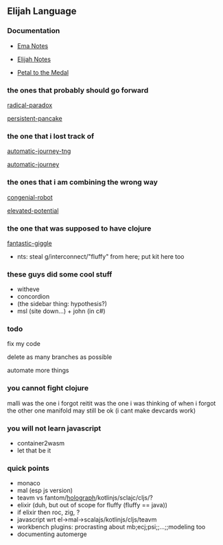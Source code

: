 ## Elijah Language

### Documentation

* [Ema Notes](https://elijah-team.github.io/ema-notes)

* [Elijah Notes](https://elijah-team.github.io/elijah-notes/)

* [Petal to the Medal](https://elijah-team.github.io/petal-to-the-medal/)

### the ones that probably should go forward

[radical-paradox](https://github.com/elijah-team/radical-paradox)

[persistent-pancake](https://github.com/elijah-team/persistent-pancake)

### the one that i lost track of

[automatic-journey-tng](https://github.com/elijah-tng/automatic-journey-tng)

[automatic-journey](https://github.com/elijah-team/automatic-journey)

### the ones that i am combining the wrong way

[congenial-robot](https://github.com/elijah-team/congenial-robot)

[elevated-potential](https://github.com/elijah-team/elevated-potential)

### the one that was supposed to have clojure

[fantastic-giggle](https://github.com/elijah-team/fantastic-giggle)

- nts: steal g/interconnect/"fluffy" from here; put kit here too


### these guys did some cool stuff

- witheve
- concordion
- (the sidebar thing: hypothesis?)
- msl (site down...) + john (in c#)


### todo 

fix my code

delete as many branches as possible

automate more things


### you cannot fight clojure

malli was the one i forgot
reitit was the one i was thinking of when i forgot the other one
manifold may still be ok
(i cant make devcards work)


### you will not learn javascript

- container2wasm
- let that be it


### quick points

- monaco
- mal (esp js version)
- teavm vs fantom/[holograph](https://www.holograph.so/)/kotlinjs/sclajc/cljs/?
- elixir (duh, but out of scope for fluffy (fluffy == java))
- if elixir then roc, zig, ?
- javascript wrt el->mal->scalajs/kotlinjs/cljs/teavm
- workbench plugins: procrasting about mb;ecj;psi;;...;;modeling too
- documenting automerge


